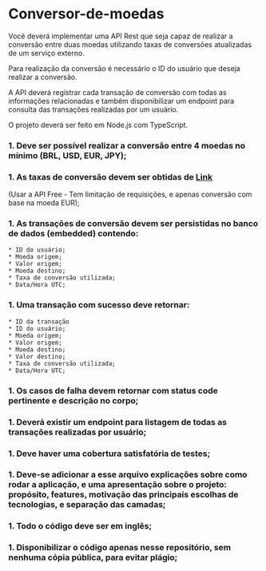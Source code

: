 # Conversor-de-moedas

Você deverá implementar uma API Rest que seja capaz de realizar a conversão entre duas moedas
utilizando taxas de conversões atualizadas de um serviço externo.

Para realização da conversão é necessário o ID do usuário que deseja realizar a conversão.

A API deverá registrar cada transação de conversão com todas as informações relacionadas e também
disponibilizar um endpoint para consulta das transações realizadas por um usuário.

O projeto deverá ser feito em Node.js com TypeScript.

### 1. Deve ser possível realizar a conversão entre 4 moedas no mínimo (BRL, USD, EUR, JPY);

### 1. As taxas de conversão devem ser obtidas de [Link](https://api.exchangeratesapi.io/latest?base=EUR) 
  (Usar a API Free - Tem limitação de requisições, e apenas conversão com base na moeda EUR);
  
### 1. As transações de conversão devem ser persistidas no banco de dados (embedded) contendo:
    * ID do usuário;
    * Moeda origem;
    * Valor origem;
    * Moeda destino;
    * Taxa de conversão utilizada;
    * Data/Hora UTC;

### 1. Uma transação com sucesso deve retornar:
    * ID da transação
    * ID do usuário;
    * Moeda origem;
    * Valor origem;
    * Moeda destino;
    * Valor destino;
    * Taxa de conversão utilizada;
    * Data/Hora UTC;

### 1. Os casos de falha devem retornar com status code pertinente e descrição no corpo;
### 1. Deverá existir um endpoint para listagem de todas as transações realizadas por usuário;
### 1. Deve haver uma cobertura satisfatória de testes;
### 1. Deve-se adicionar a esse arquivo explicações sobre como rodar a aplicação, e uma apresentação sobre o projeto: propósito, features, motivação das principais escolhas de tecnologias, e separação das camadas;
### 1. Todo o código deve ser em inglês;
### 1. Disponibilizar o código apenas nesse repositório, sem nenhuma cópia pública, para evitar plágio;
